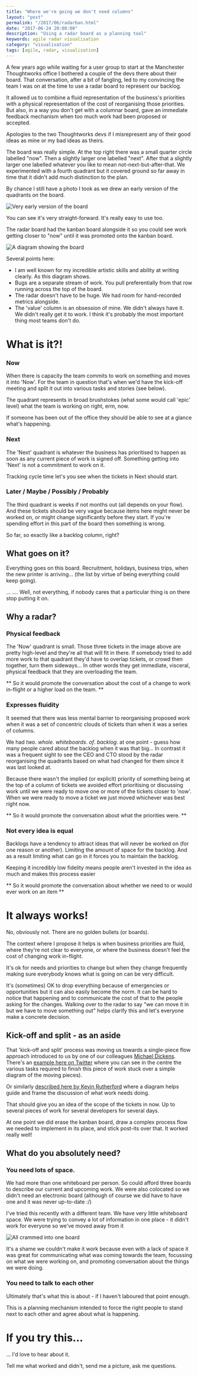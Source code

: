 ```yaml
---
title: "Where we're going we don't need columns" 
layout: "post" 
permalink: "/2017/06/radarban.html" 
date: "2017-06-24 20:00:00"
description: "Using a radar board as a planning tool"
keywords: agile radar visualisation
category: "visualisation"
tags: [agile, radar, visualisation]
---
```


A few years ago while waiting for a user group to start at the Manchester Thoughtworks office I bothered a couple of the devs there about their board. That conversation, after a bit of fangling, led to my convincing the team I was on at the time to use a radar board to represent our backlog.

It allowed us to combine a fluid representation of the business's priorities with a physical representation of the cost of reorganising those priorities. But also, in a way you don't get with a columnar board, gave an immediate feedback mechanism when too much work had been proposed or accepted.

Apologies to the two Thoughtworks devs if I misrepresent any of their good ideas as mine or my bad ideas as theirs.

<!--more-->

The board was really simple. At the top right there was a small quarter circle labelled "now". Then a slightly larger one labelled "next". After that a slightly larger one labelled whatever you like to mean not-next-but-after-that. We experimented with a fourth quadrant but it covered ground so far away in time that it didn't add much distinction to the plan.

By chance I still have a photo I took as we drew an early version of the quadrants on the board.

![Very early version of the board](/images/radar.jpg)

You can see it's very straight-forward. It's really easy to use too.

The radar board had the kanban board alongside it so you could see work getting closer to "now" until it was promoted onto the kanban board.

![A diagram showing the board](/images/ideal-board.jpg)

Several points here:

 * I am well known for my incredible artistic skills and ability at writing clearly. As this diagram shows.
 * Bugs are a separate stream of work. You pull preferentially from that row running across the top of the board.
 * The radar doesn't have to be huge. We had room for hand-recorded metrics alongside.
 * The 'value' column is an obsession of mine. We didn't always have it. We didn't really get it to work. I think it's probably the most important thing most teams don't do.

# What is it?!

### Now

When there is capacity the team commits to work on something and moves it into 'Now'. For the team in question that's when we'd have the kick-off meeting and split it out into various tasks and stories (see below). 

The quadrant represents in broad brushstokes (what some would call 'epic' level) what the team is working on right, erm, now. 

If someone has been out of the office they should be able to see at a glance what's happening.

### Next

The 'Next' quadrant is whatever the business has prioritised to happen as soon as any current piece of work is signed off. Something getting into 'Next' is not a commitment to work on it.

Tracking cycle time let's you see when the tickets in Next should start.

### Later / Maybe / Possibly / Probably

The third quadrant is weeks if not months out (all depends on your flow). And these tickets should be very vague because items here might never be worked on, or might change significantly before they start. If you're spending effort in this part of the board then something is wrong.

So far, so exactly like a backlog column, right?

## What goes on it?

Everything goes on this board. Recruitment, holidays, business trips, when the new printer is arriving... (the list by virtue of being everything could keep going). 

... .... Well, not everything, if nobody cares that a particular thing is on there stop putting it on. 

## Why a radar?

### Physical feedback

The 'Now' quadrant is small. Those three tickets in the image above are pretty high-level and they're all that will fit in there. If somebody tried to add more work to that quadrant they'd have to overlap tickets, or crowd then together, turn them sideways... In other words they get immediate, visceral, physical feedback that they are overloading the team. 

** So it would promote the conversation about the cost of a change to work in-flight or a higher load on the team. **

### Expresses fluidity

It seemed that there was less mental barrier to reorganising proposed work when it was a set of concentric clouds of tickets than when it was a series of columns. 

We had _two_. _whole_. _whiteboards_. _of_. _backlog_. at one point - guess how many people cared about the backlog when it was that big... In contrast it was a frequent sight to see the CEO and CTO stood by the radar reorganising the quadrants based on what had changed for them since it was last looked at.

Because there wasn't the implied (or explicit) priority of something being at the top of a column of tickets we avoided effort prioritising or discussing work until we were ready to move one or more of the tickets closer to 'now'. When we were ready to move a ticket we just moved whichever was best right now.

** So it would promote the conversation about what the priorities were. **

### Not every idea is equal

Backlogs have a tendency to attract ideas that will never be worked on (for one reason or another). Limiting the amount of space for the backlog. And as a result limiting what can go in it forces you to maintain the backlog. 

Keeping it incredibly low fidelity means people aren't invested in the idea as much and makes this process easier

** So it would promote the conversation about whether we need to or would ever work on an item **

# It always works!

No, obviously not. There are no golden bullets (or boards).

The context where I propose it helps is when business priorities are fluid, where they're not clear to everyone, or where the business doesn't feel the cost of changing work in-flight.

It's ok for needs and priorities to change but when they change frequently making sure everybody knows what is going on can be very difficult. 

It's (sometimes) OK to drop everything because of emergencies or opportunities but it can also easily become the norm. It can be hard to notice that happening and to communicate the cost of that to the people asking for the changes. Walking over to the radar to say "we can move it in but we have to move something out" helps clarify this and let's everyone make a concrete decision.

## Kick-off and split - as an aside

That 'kick-off and split' process was moving us towards a single-piece flow approach introduced to us by one of our colleagues [Michael Dickens](https://twitter.com/quezlatch). There's an [example here on Twitter](https://twitter.com/andylongshaw/status/788775269788155904) where you can see in the centre the various tasks required to finish this piece of work stuck over a simple diagram of the moving pieces). 

Or similarly [described here by Kevin Rutherford](https://silkandspinach.net/2017/01/18/evolving-the-kanban-board/) where a diagram helps guide and frame the discussion of what work needs doing.

That should give you an idea of the scope of the tickets in now. Up to several pieces of work for several developers for several days.

At one point we did erase the kanban board, draw a complex process flow we needed to implement in its place, and stick post-its over that. It worked really well!

## What do you absolutely need?

### You need lots of space. 

We had more than one whiteboard per person. So could afford three boards to describe our current and upcoming work. We were also colocated so we didn't need an electronic board (although of course we did have to have one and it was never up-to-date :/)

I've tried this recently with a different team. We have very little whiteboard space. We were trying to convey a lot of information in one place - it didn't work for everyone so we've moved away from it 

![All crammed into one board](/images/one-board.jpg)

It's a shame we couldn't make it work because even with a lack of space it was great for communicating what was coming towards the team, focussing on what we were working on, and promoting conversation about the things we were doing.

### You need to talk to each other

Ultimately that's what this is about - if I haven't laboured that point enough.

This is a planning mechanism intended to force the right people to stand next to each other and agree about what is happening.

# If you try this...

... I'd love to hear about it.

Tell me what worked and didn't, send me a picture, ask me questions.
